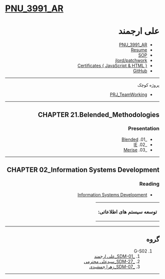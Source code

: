 ﻿# [PNU_3991_AR](https://github.com/saharzeinivand/PNU_3991_AR)

<div dir="rtl">

# علی ارجمند
- [PNU_3991_AR](https://github.com/arjmand08/PNU_3991_AR/)
- [Resume](https://arjmand08.github.io/resume/)
- [SOP](https://arjmand08.github.io/SOP/)
- [jlord/patchwork](https://arjmand08.github.io/jlord_patchwork/patchwork.jpg)
- [Certificates { JavaScript & HTML }](https://arjmand08.github.io/Certificates/)
- [GitHub](https://github.com/arjmand08)

--------------------------
پروژه کوچک

- [PRJ_TeamWorking](https://github.com/AliRazavi-edu/PRJ_TeamWorking)

-----------------
## CHAPTER 21.Belended_Methodologies

### Presentation

   -  _01. [Blended](https://juyandeganelm.ac.ir/dl/Blended.mp4)
   -  _02. [IE](https://juyandeganelm.ac.ir/dl/IE.mp4)
   -  _03. [Merise](https://juyandeganelm.ac.ir/dl/Merise.mp4)
     
-----------------------------------
       
## CHAPTER 02_Information Systems Development 

### Reading

   - [Information Systems Development](https://juyandeganelm.ac.ir/dl/S2)
   
   <table style="width:100%">
  <tr>
  <th >
 <p>توسعه سیستم های اطلاعاتی:</p>

</th >
  </tr>
   </table>

----------------------------
## گروه 
1. G-S02 
    1. [_SDM-01_علی ارجمند](https://github.com/AliRazavi-edu/PNU_3991/tree/master/_MSc/SoftwareDevelopmentMethodologies/1115282_01/01_%D8%B9%D9%84%D9%8A%20%D8%A7%D8%B1%D8%AC%D9%85%D9%86%D8%AF)
    1. [_SDM-27_سیدعلی محترمی](https://github.com/AliRazavi-edu/PNU_3991/tree/master/_MSc/SoftwareDevelopmentMethodologies/1115282_01/27_%D8%B3%D9%8A%D8%AF%D8%B9%D9%84%D9%8A%20%D9%85%D8%AD%D8%AA%D8%B1%D9%85%D9%8A)         
    1. [_SDM-07_زهرا جمشیدی](https://github.com/AliRazavi-edu/PNU_3991/tree/master/_MSc/SoftwareDevelopmentMethodologies/1115282_01/07_%D8%B2%D9%87%D8%B1%D8%A7%20%D8%AC%D9%85%D8%B4%D9%8A%D8%AF%D9%8A) 

-----------------------

</div>
